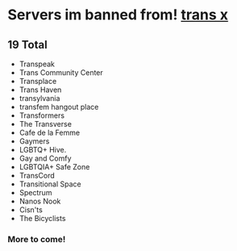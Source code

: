 # Servers im banned from! [trans x](https://user-images.githubusercontent.com/132633171/236715924-af51b1b0-ccf5-4b05-a4d0-d237782d1ac3.png)

## **19** Total
- Transpeak
- Trans Community Center
- Transplace
- Trans Haven
- transylvania
- transfem hangout place
- Transformers
- The Transverse
- Cafe de la Femme
- Gaymers
- LGBTQ+ Hive.
- Gay and Comfy
- LGBTQIA+ Safe Zone
- TransCord
- Transitional Space
- Spectrum
- Nanos Nook
- Cisn'ts
- The Bicyclists

### **More to come!**
